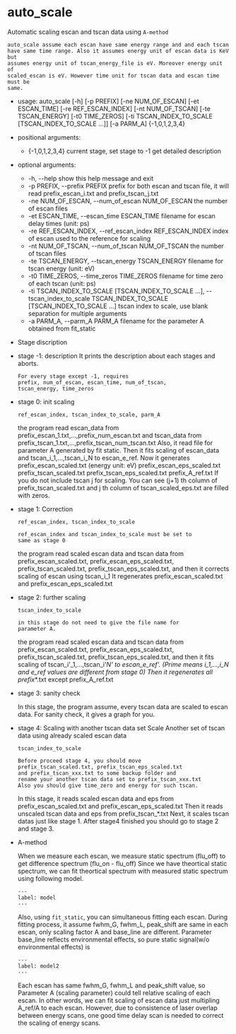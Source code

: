 # auto_scale

Automatic scaling escan and tscan data using ``A-method``

```{note} 
auto_scale assume each escan have same energy range and and each tscan
have same time range. Also it assumes energy unit of escan data is KeV but
assumes energy unit of tscan_energy_file is eV. Moreover energy unit of
scaled_escan is eV. However time unit for tscan data and escan time must be
same.
```

* usage: auto_scale    [-h] [-p PREFIX] [-ne NUM_OF_ESCAN] [-et ESCAN_TIME]
                       [-re REF_ESCAN_INDEX] [-nt NUM_OF_TSCAN]
                       [-te TSCAN_ENERGY] [-t0 TIME_ZEROS]
                       [-ti TSCAN_INDEX_TO_SCALE [TSCAN_INDEX_TO_SCALE ...]]
                       [-a PARM_A]
                       {-1,0,1,2,3,4}

* positional arguments:
  * {-1,0,1,2,3,4}        current stage, set stage to -1 get detailed
                         description

* optional arguments:
  * -h, --help            show this help message and exit
  * -p PREFIX, --prefix PREFIX
                        prefix for both escan and tscan file, it will read
                        prefix_escan_i.txt and prefix_tscan_j.txt
  * -ne NUM_OF_ESCAN, --num_of_escan NUM_OF_ESCAN
                         the number of escan files
  * -et ESCAN_TIME, --escan_time ESCAN_TIME
                         filename for escan delay times (unit: ps)
  * -re REF_ESCAN_INDEX, --ref_escan_index REF_ESCAN_INDEX
                         index of escan used to the reference for scaling
  * -nt NUM_OF_TSCAN, --num_of_tscan NUM_OF_TSCAN
                         the number of tscan files
  * -te TSCAN_ENERGY, --tscan_energy TSCAN_ENERGY
                         filename for tscan energy (unit: eV)
  * -t0 TIME_ZEROS, --time_zeros TIME_ZEROS
                         filename for time zero of each tscan (unit: ps)
  * -ti TSCAN_INDEX_TO_SCALE [TSCAN_INDEX_TO_SCALE ...], --tscan_index_to_scale TSCAN_INDEX_TO_SCALE [TSCAN_INDEX_TO_SCALE ...]
                         tscan index to scale, use blank separation for
                         multiple arguments
  * -a PARM_A, --parm_A PARM_A
                         filename for the parameter A obtained from fit_static


* Stage discription

* stage -1: description
  It prints the description about each stages and aborts.
  
  ```{note} 
  For every stage except -1, requires 
  prefix, num_of_escan, escan_time, num_of_tscan,
  tscan_energy, time_zeros
  ```

* stage 0: init scaling

    ```{admonition} Additionally requires
    ref_escan_index, tscan_index_to_scale, parm_A
	```
	
    the program read escan_data from
    prefix_escan_1.txt,...,prefix_num_escan.txt
    and tscan_data from
    prefix_tscan_1.txt,...,prefix_tscan_num_tscan.txt
    Also, it read file for parameter A generated by
    fit static.
    Then it fits scaling of escan_data and 
    tscan_i_1,...,tscan_i_N to escan_e_ref.
    Now it generates 
    prefix_escan_scaled.txt (energy unit: eV)
    prefix_escan_eps_scaled.txt
    prefix_tscan_scaled.txt 
    prefix_tscan_eps_scaled.txt
    prefix_A_ref.txt
    If you do not include tscan j for scaling.
    You can see (j+1) th column of prefix_tscan_scaled.txt and
    j th column of tscan_scaled_eps.txt are filled with zeros.
    

* stage 1: Correction

    ```{admonition} Additionally requires
    ref_escan_index, tscan_index_to_scale
	```

    ```{note} 
    ref_escan_index and tscan_index_to_scale must be set to
    same as stage 0
	```
    
    the program read scaled escan data and tscan data from
    prefix_escan_scaled.txt, prefix_escan_eps_scaled.txt,
    prefix_tscan_scaled.txt, prefix_tscan_eps_scaled.txt,
    and then it corrects scaling of escan using tscan_i_1
    It regenerates prefix_escan_scaled.txt and 
    prefix_escan_eps_scaled.txt
    

* stage 2: further scaling

    ```{admonition} Additionally requires
    tscan_index_to_scale
	```
	
	```{note}
	in this stage do not need to give the file name for 
    parameter A.
	```
	
    the program read scaled escan data and tscan data from
    prefix_escan_scaled.txt, prefix_escan_eps_scaled.txt,
    prefix_tscan_scaled.txt, prefix_tscan_eps_scaled.txt,
    and then it fits scaling of tscan_i'_1,...,tscan_i'_N'
    to escan_e_ref'. 
    (Prime means i_1,...,i_N and e_ref values are different
     from stage 0)
    Then it regenerates all prefix_*.txt except prefix_A_ref.txt
    
 
    
* stage 3: sanity check

    In this stage, the program assume, every tscan data are
    scaled to escan data. For sanity check, it gives
    a graph for you.
    

* stage 4: Scaling with another tscan data set
    Scale Another set of tscan data using already scaled 
    escan data

    ```{admonition} Additionally requires
    tscan_index_to_scale
	```
    
    ```{Note}
	Before proceed stage 4, you should move 
    prefix_tscan_scaled.txt, prefix_tscan_eps_scaled.txt
    and prefix_tscan_xxx.txt to some backup folder and
    rename your another tscan data set to prefix_tscan_xxx.txt
    Also you should give time_zero and energy for such tscan.
	```

    In this stage, it reads scaled escan data and eps from
    prefix_escan_scaled.txt and prefix_escan_eps_scaled.txt
    Then it reads unscaled tscan data and eps from
    prefix_tscan_*.txt
    Next, it scales tscan datas just like stage 1.
    After stage4 finished you should go to stage 2 and stage 3.
	
* A-method

    When we measure each escan, we measure static spectrum (flu_off) to
    get difference spectrum (flu_on - flu_off)
    Since we have theortical static spectrum, we can fit theortical
    spectrum with measured static spectrum using following model.

    ```{math} y = A \cdot {conv}({spec}_{thy}, {voigt}({fwhm}_G, {fwhm}_L, {peakshift})) + {baseline}
	---
	label: model
	---
	```

    Also, using ``fit_static``, you can simultaneous fitting each
    escan. During fitting process, it assume fwhm_G, fwhm_L, peak_shift
    are same in each escan, only scaling factor A and base_line are
    different. Parameter base_line reflects environmental effects,
    so pure static signal(w/o environmental effects) is
	
    ```{math} A \cdot {conv}({spec}_{thy}, {voigt}({fwhm}_G, {fwhm}_L, {peakshift}))
	---
	label: model2
	---
	```
	
    Each escan has same fwhm_G, fwhm_L and peak_shift value, so
    Parameter A (scaling parameter) could tell relative scaling of each escan.
    In other words, we can fit scaling of escan data just multipling
    A_ref/A to each escan.
	However, due to consistence of laser overlap between energy scans, one good time delay scan is needed to correct the scaling of energy scans.
